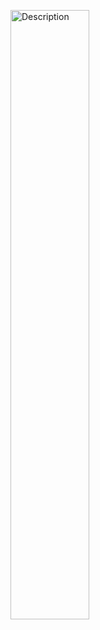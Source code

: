 <p align="left">
  <img src="https://github.com/AliAhmed205/web-app-from-scratch-2324/assets/118130116/d4fd115c-0a00-4351-be5c-d7e704dd3ed5" alt="Description" width="50%">
</p>
